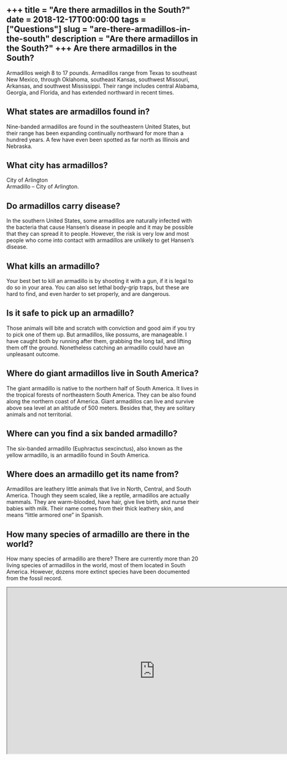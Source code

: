 +++
title = "Are there armadillos in the South?"
date = 2018-12-17T00:00:00
tags = ["Questions"]
slug = "are-there-armadillos-in-the-south"
description = "Are there armadillos in the South?"
+++
Are there armadillos in the South?
----------------------------------

Armadillos weigh 8 to 17 pounds. Armadillos range from Texas to southeast New Mexico, through Oklahoma, southeast Kansas, southwest Missouri, Arkansas, and southwest Mississippi. Their range includes central Alabama, Georgia, and Florida, and has extended northward in recent times.

What states are armadillos found in?
------------------------------------

Nine-banded armadillos are found in the southeastern United States, but their range has been expanding continually northward for more than a hundred years. A few have even been spotted as far north as Illinois and Nebraska.

What city has armadillos?
-------------------------

City of Arlington  
Armadillo – City of Arlington.

Do armadillos carry disease?
----------------------------

In the southern United States, some armadillos are naturally infected with the bacteria that cause Hansen’s disease in people and it may be possible that they can spread it to people. However, the risk is very low and most people who come into contact with armadillos are unlikely to get Hansen’s disease.

What kills an armadillo?
------------------------

Your best bet to kill an armadillo is by shooting it with a gun, if it is legal to do so in your area. You can also set lethal body-grip traps, but these are hard to find, and even harder to set properly, and are dangerous.

Is it safe to pick up an armadillo?
-----------------------------------

Those animals will bite and scratch with conviction and good aim if you try to pick one of them up. But armadillos, like possums, are manageable. I have caught both by running after them, grabbing the long tail, and lifting them off the ground. Nonetheless catching an armadillo could have an unpleasant outcome.

Where do giant armadillos live in South America?
------------------------------------------------

The giant armadillo is native to the northern half of South America. It lives in the tropical forests of northeastern South America. They can be also found along the northern coast of America. Giant armadillos can live and survive above sea level at an altitude of 500 meters. Besides that, they are solitary animals and not territorial.

Where can you find a six banded armadillo?
------------------------------------------

The six-banded armadillo (Euphractus sexcinctus), also known as the yellow armadillo, is an armadillo found in South America.

Where does an armadillo get its name from?
------------------------------------------

Armadillos are leathery little animals that live in North, Central, and South America. Though they seem scaled, like a reptile, armadillos are actually mammals. They are warm-blooded, have hair, give live birth, and nurse their babies with milk. Their name comes from their thick leathery skin, and means “little armored one” in Spanish.

How many species of armadillo are there in the world?
-----------------------------------------------------

How many species of armadillo are there? There are currently more than 20 living species of armadillos in the world, most of them located in South America. However, dozens more extinct species have been documented from the fossil record.

<iframe allow="accelerometer; autoplay; clipboard-write; encrypted-media; gyroscope; picture-in-picture" allowfullscreen="" class="__youtube_prefs__  epyt-is-override  no-lazyload" data-no-lazy="1" data-origheight="433" data-origwidth="770" data-skipgform_ajax_framebjll="" height="433" id="_ytid_46803" loading="lazy" src="https://www.youtube.com/embed/FY9FOEimQdA?enablejsapi=1&autoplay=0&cc_load_policy=0&cc_lang_pref=&iv_load_policy=1&loop=0&modestbranding=0&rel=1&fs=1&playsinline=0&autohide=2&theme=dark&color=red&controls=1&" title="YouTube player" width="770"></iframe>